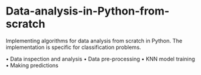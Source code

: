 # Data-analysis-in-Python-from-scratch
Implementing algorithms for data analysis from scratch in Python. 
The implementation is specific for classification problems. 

•	Data inspection and analysis
•	Data pre-processing
•	KNN model training
•	Making predictions 

